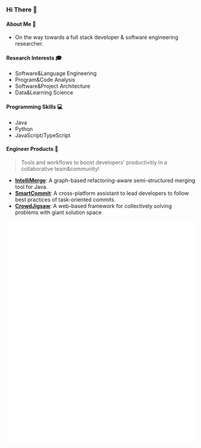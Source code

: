 ### Hi There 👋

#### About Me 🤔 
<!-- - Ph.D. candidate in Peking University, China. -->
- On the way towards a full stack developer & software engineering researcher.

#### Research Interests 🎓
- Software&Language Engineering
- Program&Code Analysis
- Software&Project Architecture
- Data&Learning Science 

#### Programming Skills 💻
- Java
- Python
- JavaScript/TypeScript

#### Engineer Products 🔭 
> Tools and workflows to boost developers' productivitiy in a collaborative team&community!

- **[IntelliMerge]**: A graph-based refactoring-aware semi-structured merging tool for Java.
- **[SmartCommit]**: A cross-platform assistant to lead developers to follow best practices of task-oriented commits.
- **[CrowdJigsaw]**: A web-based framework for collectively solving problems with giant solution space

[IntelliMerge]: https://github.com/Symbolk/IntelliMerge
[SmartCommit]: https://github.com/Symbolk/SmartCommit
[CrowdJigsaw]: https://github.com/Symbolk/CrowdJigsaw

![](https://github.com/Symbolk/github-stats/blob/master/generated/overview.svg)
![](https://github.com/Symbolk/github-stats/blob/master/generated/languages.svg)

<!--
**Symbolk/Symbolk** is a ✨ _special_ ✨ repository because its `README.md` (this file) appears on your GitHub profile.

- 🔭 I’m currently working on ...
- 🌱 I’m currently learning ...
- 👯 I’m looking to collaborate on ...
- 🤔 I’m looking for help with ...
- 💬 Ask me about ...
- 📫 How to reach me: ...
- 😄 Pronouns: ...
- ⚡ Fun fact: ...
-->
